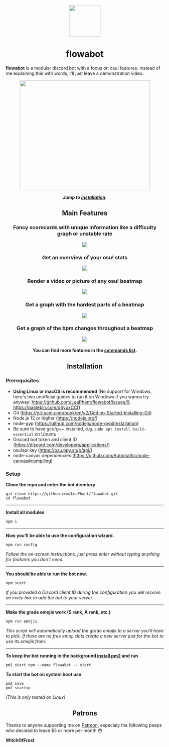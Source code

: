<p align="center"><img width="100" height="100" src="https://i.imgur.com/LJjnN1r.png"></p>

<h1 align="center">flowabot</h1>

**flowabot** is a modular discord bot with a focus on osu! features. Instead of me explaining this with words, I'll just leave a demonstration video:

<p align="center"><a target="_blank" href="https://streamable.com/12ybd"><img width="415px" height="350px" src="https://i.imgur.com/oixZ9tK.png"></img></a></p>

<p align="center"><b><i>Jump to <a href="#Installation">Installation</a>.</b></i></p>

<h2 align="center">Main Features</h2>

<h3 align="center">Fancy scorecards with unique information like a difficulty graph or unstable rate</h3>

<p align="center"><img src="https://i.imgur.com/WoJ4Dve.png"></img></p>

<h3 align="center">Get an overview of your osu! stats</h3>

<p align="center"><img src="https://i.imgur.com/wixlCi9.png"></img></p>

<h3 align="center">Render a video or picture of any osu! beatmap</h3>

<p align="center"><img src="https://i.imgur.com/I8eARhO.gif"></img></p>

<h3 align="center">Get a graph with the hardest parts of a beatmap</h3>

<p align="center"><img src="https://i.imgur.com/C2dDkA5.png"></img></p>

<h3 align="center">Get a graph of the bpm changes throughout a beatmap</h3>

<p align="center"><img src="https://i.imgur.com/RaqLCL5.png"></img></p>

<h4 align="center">You can find more features in the <a href="COMMANDS.md">commands list</a>.</h4>

<h2 id="Installation" align="center">Installation</h2>

### Prerequisites

- **Using Linux or macOS is recommended** (No support for Windows, here's two unofficial guides to run it on Windows if you wanna try anyway: https://github.com/LeaPhant/flowabot/issues/9, https://pastebin.com/g6yuxCCf)
- Git (https://git-scm.com/book/en/v2/Getting-Started-Installing-Git)
- Node.js 12 or higher (https://nodejs.org/)
- node-gyp (https://github.com/nodejs/node-gyp#installation)
- Be sure to have gcc/g++ installed, e.g. `sudo apt install build-essential` on Ubuntu
- Discord bot token and client ID (https://discord.com/developers/applications/)
- osu!api key (https://osu.ppy.sh/p/api/)
- node-canvas dependencies (https://github.com/Automattic/node-canvas#compiling)

### Setup

**Clone the repo and enter the bot directory**

    git clone https://github.com/LeaPhant/flowabot.git
    cd flowabot

---
**Install all modules**

    npm i


---

**Now you'll be able to use the configuration wizard.**

    npm run config
    
*Follow the on-screen instructions, just press enter without typing anything for features you don't need.*

---

**You should be able to run the bot now.**

    npm start
    
*If you provided a Discord client ID during the configuration you will receive an invite link to add the bot to your server.*

---

**Make the grade emojis work (S rank, A rank, etc.)**

    npm run emojis
    
*This script will automatically upload the grade emojis to a server you'll have to pick. If there are no free emoji slots create a new server just for the bot to use its emojis from.*

---

**To keep the bot running in the background [install pm2](http://pm2.keymetrics.io/docs/usage/quick-start/) and run**

    pm2 start npm --name flowabot -- start
    
**To start the bot on system boot use**

    pm2 save
    pm2 startup
    
*(This is only tested on Linux)*

<h2 align="center">Patrons</h2>

Thanks to anyone supporting me on [Patreon](https://www.patreon.com/LeaPhant), especialy the following peeps who decided to leave $5 or more per month 😳 

**WitchOfFrost**
